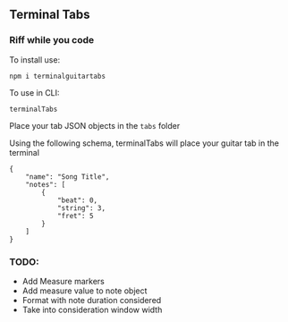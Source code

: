 ## Terminal Tabs

### Riff while you code

To install use:

```
npm i terminalguitartabs
```

To use in CLI:

```
terminalTabs
```

Place your tab JSON objects in the `tabs` folder

Using the following schema, terminalTabs will place your guitar tab in the terminal

```
{
	"name": "Song Title",
	"notes": [
		{
			"beat": 0,
			"string": 3,
			"fret": 5
		}
	]
}
```

### TODO:

- Add Measure markers
- Add measure value to note object
- Format with note duration considered
- Take into consideration window width
